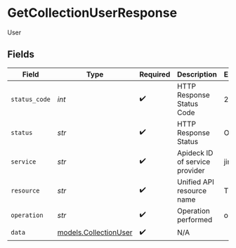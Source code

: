 # GetCollectionUserResponse

User


## Fields

| Field                                                | Type                                                 | Required                                             | Description                                          | Example                                              |
| ---------------------------------------------------- | ---------------------------------------------------- | ---------------------------------------------------- | ---------------------------------------------------- | ---------------------------------------------------- |
| `status_code`                                        | *int*                                                | :heavy_check_mark:                                   | HTTP Response Status Code                            | 200                                                  |
| `status`                                             | *str*                                                | :heavy_check_mark:                                   | HTTP Response Status                                 | OK                                                   |
| `service`                                            | *str*                                                | :heavy_check_mark:                                   | Apideck ID of service provider                       | jira                                                 |
| `resource`                                           | *str*                                                | :heavy_check_mark:                                   | Unified API resource name                            | Tickets                                              |
| `operation`                                          | *str*                                                | :heavy_check_mark:                                   | Operation performed                                  | one                                                  |
| `data`                                               | [models.CollectionUser](../models/collectionuser.md) | :heavy_check_mark:                                   | N/A                                                  |                                                      |